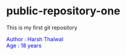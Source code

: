 # public-repository-one
This is my first git repository <br>
<div style="color:blue;">
Author : Harsh Thalwal <br>
Age : 18 years
</div>

